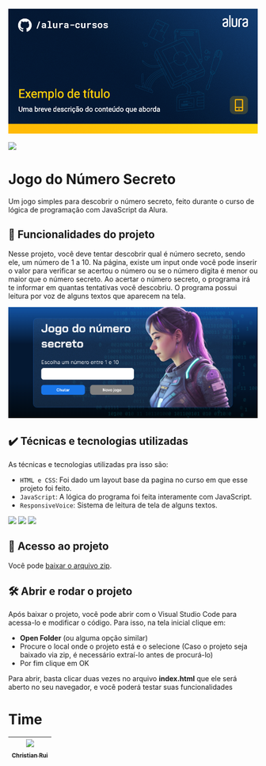 ![Descricao da sua imagem](https://raw.githubusercontent.com/andreocunha/upload_files_test/main/exemplo-thumb.png)

![](https://img.shields.io/github/license/alura-cursos/android-com-kotlin-personalizando-ui)

# Jogo do Número Secreto

Um jogo simples para descobrir o número secreto, feito durante o curso de lógica de programação com JavaScript da Alura.

## 🔨 Funcionalidades do projeto

Nesse projeto, você deve tentar descobrir qual é número secreto, sendo ele, um número de 1 a 10. Na página, existe um input onde você pode inserir o valor para verificar se acertou o número ou se o número digita é menor ou maior que o número secreto. Ao acertar o número secreto, o programa irá te informar em quantas tentativas você descobriu. O programa possui leitura por voz de alguns textos que aparecem na tela. 

![](./img/TelaJogo.png)

## ✔️ Técnicas e tecnologias utilizadas

As técnicas e tecnologias utilizadas pra isso são:

- `HTML e CSS`: Foi dado um layout base da pagina no curso em que esse projeto foi feito.
-  `JavaScript`: A lógica do programa foi feita interamente com JavaScript.
- `ResponsiveVoice`: Sistema de leitura de tela de alguns textos.

<div>
  <img src="https://img.shields.io/badge/HTML-239120?style-for-the-badge&logo-html5&logoColor-white">
  <img src="https://img.shields.io/badge/CSS-239120?&style-for-the-badge&logo-css3&logoColor-white">
  <img src="https://img.shields.io/badge/JavaScript-F2DF1E?style-for-the-badge&logo-javascript&logoColor-black">
</div>

## 📁 Acesso ao projeto

Você pode [baixar o arquivo zip](https://github.com/Christian-Rui/numero-secreto/archive/refs/heads/main.zip).

## 🛠️ Abrir e rodar o projeto

Após baixar o projeto, você pode abrir com o Visual Studio Code para acessa-lo e modificar o código. Para isso, na tela inicial clique em:

- **Open Folder** (ou alguma opção similar)
- Procure o local onde o projeto está e o selecione (Caso o projeto seja baixado via zip, é necessário extraí-lo antes de procurá-lo)
- Por fim clique em OK

Para  abrir, basta clicar duas vezes no arquivo **index.html** que ele será aberto no seu navegador, e você poderá testar suas funcionalidades

# Time

| [<img loading="lazy" src="https://avatars.githubusercontent.com/u/113655013?v=4" width=115><br><sub>Christian Rui</sub>](https://github.com/Christian-Rui)
| :---: |